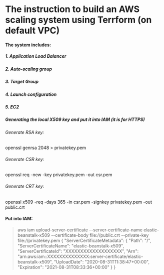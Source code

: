 # The instruction to build an AWS scaling system using Terrform (on default VPC)
#### The system includes:
##### 1. Application Load Balancer
##### 2. Auto-scaling group
##### 3. Target Group
##### 4. Launch configuration
##### 5. EC2

 ##### Generating the local X509 key and put it into IAM (it is for HTTPS) 
 ###### Generate RSA key:
 openssl genrsa 2048 > privatekey.pem 
 ###### Generate CSR key:
 openssl req -new -key privatekey.pem -out csr.pem 
 ###### Generate CRT key:
 openssl x509 -req -days 365 -in csr.pem -signkey privatekey.pem -out public.crt 

#### Put into IAM:
> aws iam upload-server-certificate --server-certificate-name elastic-beanstalk-x509 --certificate-body file://public.crt --private-key file://privatekey.pem
> {
>    "ServerCertificateMetadata": {
>        "Path": "/",
>        "ServerCertificateName": "elastic-beanstalk-x509",
>         "ServerCertificateId": "XXXXXXXXXXXXXXXXXXX",
>         "Arn": "arn:aws:iam::XXXXXXXXXXXXXX:server-certificate/elastic-beanstalk-x509",
>         "UploadDate": "2020-08-31T11:38:47+00:00",
>         "Expiration": "2021-08-31T08:33:36+00:00"
>     }
> }
